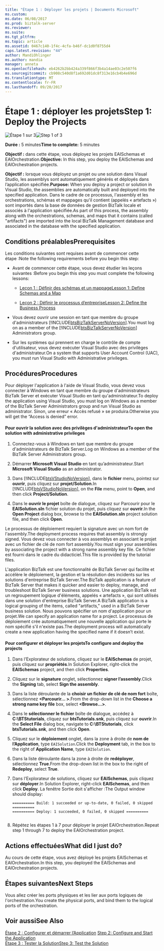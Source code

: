 ```yaml
---
title: "Étape 1 : Déployer les projets | Documents Microsoft"
ms.custom: 
ms.date: 06/08/2017
ms.prod: biztalk-server
ms.reviewer: 
ms.suite: 
ms.tgt_pltfrm: 
ms.topic: article
ms.assetid: 0467c140-1f4c-4cfa-b46f-dc1d0f8755d4
caps.latest.revision: "44"
author: MandiOhlinger
ms.author: mandia
manager: anneta
ms.openlocfilehash: eb4262b2bb424a339f866f3b4a14ae03c2e507f6
ms.sourcegitcommit: cb908c540d8f1a692d01dc8f313e16cb4b4e696d
ms.translationtype: MT
ms.contentlocale: fr-FR
ms.lasthandoff: 09/20/2017
---
```

# <a name="step-1-deploy-the-projects"></a><span data-ttu-id="9199e-102">Étape 1 : déployer les projets</span><span class="sxs-lookup"><span data-stu-id="9199e-102">Step 1: Deploy the Projects</span></span>
<span data-ttu-id="9199e-103">![Étape 1 sur 3](../adapters-and-accelerators/adapter-oracle-database/media/step-1of3.gif "Step_1of3")</span><span class="sxs-lookup"><span data-stu-id="9199e-103">![Step 1 of 3](../adapters-and-accelerators/adapter-oracle-database/media/step-1of3.gif "Step_1of3")</span></span>  
  
 <span data-ttu-id="9199e-104">**Durée :** 5 minutes</span><span class="sxs-lookup"><span data-stu-id="9199e-104">**Time to complete:** 5 minutes</span></span>  
  
 <span data-ttu-id="9199e-105">**Objectif :** dans cette étape, vous déployez les projets EAISchemas et EAIOrchestration.</span><span class="sxs-lookup"><span data-stu-id="9199e-105">**Objective:** In this step, you deploy the EAISchemas and EAIOrchestration projects.</span></span>  
  
 <span data-ttu-id="9199e-106">**Objectif :** lorsque vous déployez un projet ou une solution dans Visual Studio, les assemblys sont automatiquement générés et déployés dans l’application spécifiée.</span><span class="sxs-lookup"><span data-stu-id="9199e-106">**Purpose:** When you deploy a project or solution in Visual Studio, the assemblies are automatically built and deployed into the specified application.</span></span> <span data-ttu-id="9199e-107">Dans le cadre de ce processus, l'assembly et les orchestrations, schémas et mappages qu'il contient (appelés « artefacts ») sont importés dans la base de données de gestion BizTalk locale et associés à l'application spécifiée.</span><span class="sxs-lookup"><span data-stu-id="9199e-107">As part of this process, the assembly along with the orchestrations, schemas, and maps that it contains (called "artifacts") are imported into the local BizTalk Management database and associated in the database with the specified application.</span></span>  
  
## <a name="prerequisites"></a><span data-ttu-id="9199e-108">Conditions préalables</span><span class="sxs-lookup"><span data-stu-id="9199e-108">Prerequisites</span></span>  
 <span data-ttu-id="9199e-109">Les conditions suivantes sont requises avant de commencer cette étape :</span><span class="sxs-lookup"><span data-stu-id="9199e-109">Note the following requirements before you begin this step:</span></span>  
  
-   <span data-ttu-id="9199e-110">Avant de commencer cette étape, vous devez étudier les leçons suivantes :</span><span class="sxs-lookup"><span data-stu-id="9199e-110">Before you begin this step you must complete the following lessons:</span></span>  
  
    -   [<span data-ttu-id="9199e-111">Leçon 1 : Définir des schémas et un mappage</span><span class="sxs-lookup"><span data-stu-id="9199e-111">Lesson 1: Define Schemas and a Map</span></span>](../core/lesson-1-define-schemas-and-a-map.md)  
  
    -   [<span data-ttu-id="9199e-112">Leçon 2 : Définir le processus d’entreprise</span><span class="sxs-lookup"><span data-stu-id="9199e-112">Lesson 2: Define the Business Process</span></span>](../core/lesson-2-define-the-business-process.md)  
  
-   <span data-ttu-id="9199e-113">Vous devez ouvrir une session en tant que membre du groupe d'administrateurs [!INCLUDE[btsBizTalkServerNoVersion](../includes/btsbiztalkservernoversion-md.md)].</span><span class="sxs-lookup"><span data-stu-id="9199e-113">You must log on as a member of the [!INCLUDE[btsBizTalkServerNoVersion](../includes/btsbiztalkservernoversion-md.md)] Administrators group.</span></span>  
  
-   <span data-ttu-id="9199e-114">Sur les systèmes qui prennent en charge le contrôle de compte d'utilisateur, vous devez exécuter Visual Studio avec des privilèges d'administrateur.</span><span class="sxs-lookup"><span data-stu-id="9199e-114">On a system that supports User Account Control (UAC), you must run Visual Studio with Administrative privileges.</span></span>  
  
## <a name="procedures"></a><span data-ttu-id="9199e-115">Procédures</span><span class="sxs-lookup"><span data-stu-id="9199e-115">Procedures</span></span>  
 <span data-ttu-id="9199e-116">Pour déployer l'application à l'aide de Visual Studio, vous devez vous connecter à Windows en tant que membre du groupe d'administrateurs BizTalk Server et exécuter Visual Studio en tant qu'administrateur.</span><span class="sxs-lookup"><span data-stu-id="9199e-116">To deploy the application using Visual Studio, you must log on Windows as a member of the BizTalk Server Administrators group and run Visual Studio as administrator.</span></span>  <span data-ttu-id="9199e-117">Sinon, une erreur « Accès refusé » se produira.</span><span class="sxs-lookup"><span data-stu-id="9199e-117">Otherwise you will get the “Access is denied” error.</span></span>  
  
#### <a name="to-open-the-solution-with-administrative-privileges"></a><span data-ttu-id="9199e-118">Pour ouvrir la solution avec des privilèges d'administrateur</span><span class="sxs-lookup"><span data-stu-id="9199e-118">To open the solution with administrative privileges</span></span>  
  
1.  <span data-ttu-id="9199e-119">Connectez-vous à Windows en tant que membre du groupe d'administrateurs de BizTalk Server.</span><span class="sxs-lookup"><span data-stu-id="9199e-119">Log on Windows as a member of the BizTalk Server Administrators group.</span></span>  
  
2.  <span data-ttu-id="9199e-120">Démarrer **Microsoft Visual Studio** en tant qu’administrateur.</span><span class="sxs-lookup"><span data-stu-id="9199e-120">Start **Microsoft Visual Studio** as an administrator.</span></span>  
  
3.  <span data-ttu-id="9199e-121">Dans [!INCLUDE[btsVStudioNoVersion](../includes/btsvstudionoversion-md.md)], dans le **fichier** menu, pointez sur **ouvrir**, puis cliquez sur **projet/Solution**.</span><span class="sxs-lookup"><span data-stu-id="9199e-121">In [!INCLUDE[btsVStudioNoVersion](../includes/btsvstudionoversion-md.md)], on the **File** menu, point to **Open**, and then click **Project/Solution**.</span></span>  
  
4.  <span data-ttu-id="9199e-122">Dans le **ouvrir le projet** boîte de dialogue, cliquez sur Parcourir pour le **EAISolution.sln** fichier solution du projet, puis cliquez sur **ouvrir**.</span><span class="sxs-lookup"><span data-stu-id="9199e-122">In the **Open Project** dialog box, browse to the **EAISolution.sln** project solution file, and then click **Open**.</span></span>  
  
 <span data-ttu-id="9199e-123">Le processus de déploiement requiert la signature avec un nom fort de l'assembly.</span><span class="sxs-lookup"><span data-stu-id="9199e-123">The deployment process requires that assembly is strongly signed.</span></span>  <span data-ttu-id="9199e-124">Vous devez vous connecter à vos assemblys en associant le projet avec un fichier de clé de nom fort assembly.</span><span class="sxs-lookup"><span data-stu-id="9199e-124">You must sign your assemblies by associating the project with a strong name assembly key file.</span></span>  <span data-ttu-id="9199e-125">Ce fichier est fourni dans le cadre du didacticiel.</span><span class="sxs-lookup"><span data-stu-id="9199e-125">This file is provided by the tutorial files.</span></span>  
  
 <span data-ttu-id="9199e-126">L'application BizTalk est une fonctionnalité de BizTalk Server qui facilite et accélère le déploiement, la gestion et la résolution des incidents sur les solutions d'entreprise BizTalk Server.</span><span class="sxs-lookup"><span data-stu-id="9199e-126">The BizTalk application is a feature of BizTalk Server that makes it quicker and easier to deploy, manage, and troubleshoot BizTalk Server business solutions.</span></span> <span data-ttu-id="9199e-127">Une application BizTalk est un regroupement logique d'éléments, appelés « artefacts », qui sont utilisés dans une solution d'entreprise BizTalk Server.</span><span class="sxs-lookup"><span data-stu-id="9199e-127">A BizTalk application is a logical grouping of the items, called "artifacts," used in a BizTalk Server business solution.</span></span> <span data-ttu-id="9199e-128">Nous pouvons spécifier un nom d'application pour un projet.</span><span class="sxs-lookup"><span data-stu-id="9199e-128">We can specify an application name for a project.</span></span>  <span data-ttu-id="9199e-129">Le processus de déploiement crée automatiquement une nouvelle application qui porte le nom spécifié s'il n'existe pas.</span><span class="sxs-lookup"><span data-stu-id="9199e-129">The deployment process will automatically create a new application having the specified name if it doesn’t exist.</span></span>  
  
#### <a name="to-configure-and-deploy-the-projects"></a><span data-ttu-id="9199e-130">Pour configurer et déployer les projets</span><span class="sxs-lookup"><span data-stu-id="9199e-130">To configure and deploy the projects</span></span>  
  
1.  <span data-ttu-id="9199e-131">Dans l’Explorateur de solutions, cliquez sur le **EAISchemas** de projet, puis cliquez sur **propriétés**.</span><span class="sxs-lookup"><span data-stu-id="9199e-131">In Solution Explorer, right-click the **EAISchemas** project, and then click **Properties**.</span></span>  
  
2.  <span data-ttu-id="9199e-132">Cliquez sur le **signature** onglet, sélectionnez **signer l’assembly**.</span><span class="sxs-lookup"><span data-stu-id="9199e-132">Click the **Signing** tab, select **Sign the assembly**.</span></span>  
  
3.  <span data-ttu-id="9199e-133">Dans la liste déroulante de la **choisir un fichier de clé de nom fort** boîte, sélectionnez  **\<Parcourir... >**.</span><span class="sxs-lookup"><span data-stu-id="9199e-133">From the drop-down list in the **Choose a strong name key file** box, select **\<Browse…>**.</span></span>  
  
4.  <span data-ttu-id="9199e-134">Dans le **sélectionner le fichier** boîte de dialogue, accédez à **C:\BTStutorials**, cliquez sur **btsTutorials.snk**, puis cliquez sur **ouvrir**.</span><span class="sxs-lookup"><span data-stu-id="9199e-134">In the **Select File** dialog box, navigate to **C:\BTStutorials**, click **btsTutorials.snk**, and then click **Open**.</span></span>  
  
5.  <span data-ttu-id="9199e-135">Cliquez sur le **déploiement** onglet, dans la zone à droite de **nom de l’Application**, type `EAISolution`.</span><span class="sxs-lookup"><span data-stu-id="9199e-135">Click the **Deployment** tab, in the box to the right of **Application Name**, type `EAISolution`.</span></span>  
  
6.  <span data-ttu-id="9199e-136">Dans la liste déroulante dans la zone à droite de **redéployer**, sélectionnez **True**.</span><span class="sxs-lookup"><span data-stu-id="9199e-136">From the drop-down list in the box to the right of **Redeploy**, select **True**.</span></span>  
  
7.  <span data-ttu-id="9199e-137">Dans l’Explorateur de solutions, cliquez sur **EAISchemas**, puis cliquez sur **déployer**.</span><span class="sxs-lookup"><span data-stu-id="9199e-137">In Solution Explorer, right-click **EAISchemas**, and then click **Deploy**.</span></span>  <span data-ttu-id="9199e-138">La fenêtre Sortie doit s'afficher :</span><span class="sxs-lookup"><span data-stu-id="9199e-138">The Output window should display:</span></span>  
  
    ```  
    ========== Build: 1 succeeded or up-to-date, 0 failed, 0 skipped ==========  
    ========== Deploy: 1 succeeded, 0 failed, 0 skipped ==========  
  
    ```  
  
8.  <span data-ttu-id="9199e-139">Répétez les étapes 1 à 7 pour déployer le projet EAIOrchestration.</span><span class="sxs-lookup"><span data-stu-id="9199e-139">Repeat step 1 through 7 to deploy the EAIOrchestration project.</span></span>  
  
## <a name="what-did-i-just-do"></a><span data-ttu-id="9199e-140">Actions effectuées</span><span class="sxs-lookup"><span data-stu-id="9199e-140">What did I just do?</span></span>  
 <span data-ttu-id="9199e-141">Au cours de cette étape, vous avez déployé les projets EAISchemas et EAIOrchestration.</span><span class="sxs-lookup"><span data-stu-id="9199e-141">In this step, you deployed the EAISchemas and EAIOrchestration projects.</span></span>  
  
## <a name="next-steps"></a><span data-ttu-id="9199e-142">Étapes suivantes</span><span class="sxs-lookup"><span data-stu-id="9199e-142">Next Steps</span></span>  
 <span data-ttu-id="9199e-143">Vous allez créer les ports physiques et les lier aux ports logiques de l'orchestration.</span><span class="sxs-lookup"><span data-stu-id="9199e-143">You create the physical ports, and bind them to the logical ports of the orchestration.</span></span>  
  
## <a name="see-also"></a><span data-ttu-id="9199e-144">Voir aussi</span><span class="sxs-lookup"><span data-stu-id="9199e-144">See Also</span></span>  
 <span data-ttu-id="9199e-145">[Étape 2 : Configurer et démarrer l’Application](../core/step-2-configure-and-start-the-application1.md) </span><span class="sxs-lookup"><span data-stu-id="9199e-145">[Step 2: Configure and Start the Application](../core/step-2-configure-and-start-the-application1.md) </span></span>  
 [<span data-ttu-id="9199e-146">Étape 3 : Tester la Solution</span><span class="sxs-lookup"><span data-stu-id="9199e-146">Step 3: Test the Solution</span></span>](../core/step-3-test-the-solution2.md)